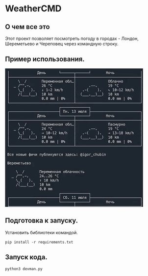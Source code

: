 # WeatherCMD

## О чем все это     
Этот проект позволяет посмотреть погоду в городах - Лондон, Шереметьево и Череповец через командную строку.  
## Пример использования.   
   
![](example.gif)  
   
## Подготовка к запуску.  
Установить библиотеки командой.  
```
pip install -r requirements.txt  
```
## Запуск кода.  
```
python3 devman.py
```
